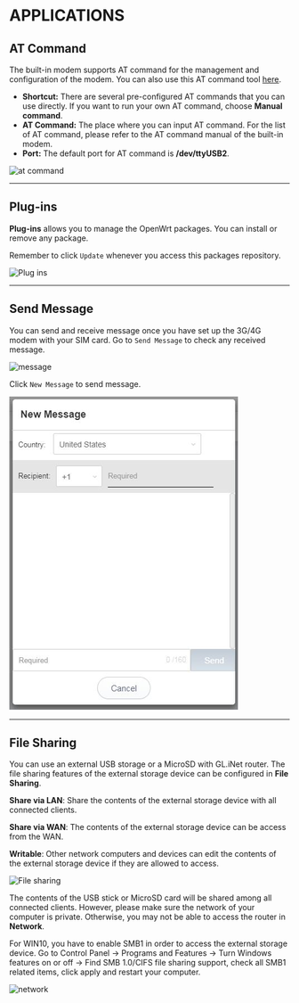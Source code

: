 # APPLICATIONS



## AT Command

The built-in modem supports AT command for the management and configuration of the modem. You can also use this AT command tool [here](internet.md#at-command).

- **Shortcut:** There are several pre-configured AT commands that you can use directly. If you want to run your own AT command, choose **Manual command**.
- **AT Command:** The place where you can input AT command. For the list of AT command, please refer to the AT command manual of the built-in modem.
- **Port:** The default port for AT command is **/dev/ttyUSB2**.

![at command](https://static.gl-inet.com/docs/en/3/setup/4g_smart_router/applications/at_command.jpg)



---



## Plug-ins

**Plug-ins** allows you to manage the OpenWrt packages. You can install or remove any package. 

Remember to click `Update` whenever you access this packages repository.

![Plug ins](https://static.gl-inet.com/docs/en/3/setup/4g_smart_router/applications/plug-ins.jpg)



---

## Send Message

You can send and receive message once you have set up the 3G/4G modem with your SIM card. Go to `Send Message` to check any received message. 

![message](https://static.gl-inet.com/docs/en/3/setup/4g_smart_router/applications//message.jpg)



Click `New Message` to send message.

![send message](src/applications/send_message.jpg)



---

## File Sharing

You can use an external USB storage or a MicroSD with GL.iNet router. The file sharing features of the external storage device can be configured in **File Sharing**.

**Share via LAN**: Share the contents of the external storage device with all connected clients.

**Share via WAN**: The contents of the external storage device can be access from the WAN.

**Writable**: Other network computers and devices can edit the contents of the external storage device if they are allowed to access.

![File sharing](https://static.gl-inet.com/docs/en/3/setup/4g_smart_router/applications/file_sharing.jpg)



The contents of the USB stick or MicroSD card will be shared among all connected clients. However, please make sure the network of your computer is private. Otherwise, you may not be able to access the router in **Network**.

For WIN10, you have to enable SMB1 in order to access the external storage device. Go to Control Panel -> Programs and Features -> Turn Windows features on or off -> Find SMB 1.0/CIFS file sharing support, check all SMB1 related items, click apply and restart your computer.

![network](https://static.gl-inet.com/docs/en/3/setup/4g_smart_router/applications/network.jpg)